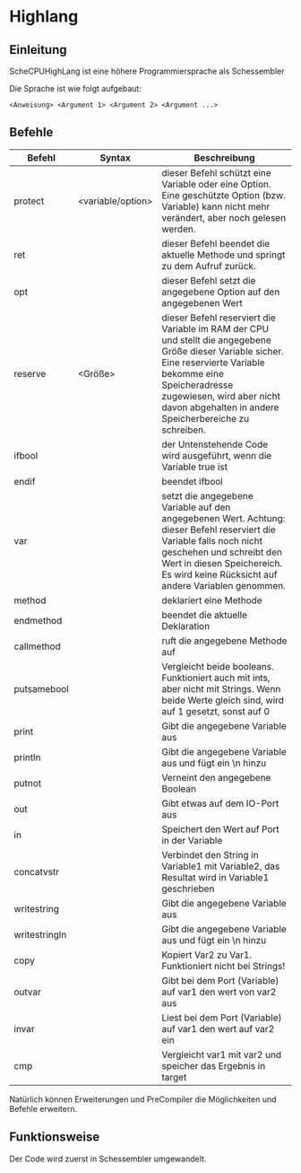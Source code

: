 # Highlang
## Einleitung
ScheCPUHighLang ist eine höhere Programmiersprache als Schessembler

Die Sprache ist wie folgt aufgebaut:

`<Anweisung> <Argument 1> <Argument 2> <Argument ...>`

## Befehle

| Befehl        | Syntax                   | Beschreibung                                                                                                                                                                                                                                              |
|---------------|--------------------------|-----------------------------------------------------------------------------------------------------------------------------------------------------------------------------------------------------------------------------------------------------------|
| protect       | <variable/option> <ID>   | dieser Befehl schützt eine Variable oder eine Option. Eine geschützte Option (bzw. Variable) kann nicht mehr verändert, aber noch gelesen werden.                                                                                                         |
| ret           |                          | dieser Befehl beendet die aktuelle Methode und springt zu dem Aufruf zurück.                                                                                                                                                                              |
| opt           | <Option> <Wert>          | dieser Befehl setzt die angegebene Option auf den angegebenen Wert                                                                                                                                                                                        |
| reserve       | <Variable> <Größe>       | dieser Befehl reserviert die Variable im RAM der CPU und stellt die angegebene Größe dieser Variable sicher. Eine reservierte Variable bekomme eine Speicheradresse zugewiesen, wird aber nicht davon abgehalten in andere Speicherbereiche zu schreiben. |
| ifbool        | <Variable>               | der Untenstehende Code wird ausgeführt, wenn die Variable true ist                                                                                                                                                                                        |
| endif         |                          | beendet ifbool                                                                                                                                                                                                                                            |
| var           | <Variable> <Wert>        | setzt die angegebene Variable auf den angegebenen Wert. Achtung: dieser Befehl reserviert die Variable falls noch nicht geschehen und schreibt den Wert in diesen Speichereich. Es wird keine Rücksicht auf andere Variablen genommen.                    |
| method        | <Name>                   | deklariert eine Methode                                                                                                                                                                                                                                   |
| endmethod     |                          | beendet die aktuelle Deklaration                                                                                                                                                                                                                          |
| callmethod    | <Methode>                | ruft die angegebene Methode auf                                                                                                                                                                                                                           |
| putsamebool   | <Target> <Bool1> <Bool2> | Vergleicht beide booleans. Funktioniert auch mit ints, aber nicht mit Strings. Wenn beide Werte gleich sind, wird <target> auf 1 gesetzt, sonst auf 0                                                                                                     |
| print         | <Variable>               | Gibt die angegebene Variable aus                                                                                                                                                                                                                          |
| println       | <Variable>               | Gibt die angegebene Variable aus und fügt ein \n hinzu                                                                                                                                                                                                    |
| putnot        | <Variable>               | Verneint den angegebene Boolean                                                                                                                                                                                                                           |
| out           | <Variable> <Port>        | Gibt etwas auf dem IO-Port aus                                                                                                                                                                                                                            |
| in            | <Variable> <Port>        | Speichert den Wert auf Port in der Variable                                                                                                                                                                                                               |
| concatvstr    | <Variable1> <Variable2>  | Verbindet den String in Variable1 mit Variable2, das Resultat wird in Variable1 geschrieben                                                                                                                                                               |
| writestring   | <Port> <Variable>        | Gibt die angegebene Variable aus                                                                                                                                                                                                                          |
| writestringln | <Port> <Variable>        | Gibt die angegebene Variable aus und fügt ein \n hinzu                                                                                                                                                                                                    |
| copy          | <Var1> <Var2>            | Kopiert Var2 zu Var1. Funktioniert nicht bei Strings!                                                                                                                                                                                                     |
| outvar        | <Var1> <Var2>            | Gibt bei dem Port (Variable) auf var1 den wert von var2 aus                                                                                                                                                                                               |
| invar         | <Var1> <Var2>            | Liest bei dem Port (Variable) auf var1 den wert auf var2 ein                                                                                                                                                                                              |
| cmp           | <Target> <Var1> <Var2>   | Vergleicht var1 mit var2 und speicher das Ergebnis in target                                                                                                                                                                                              |

Natürlich können Erweiterungen und PreCompiler die Möglichkeiten und Befehle erweitern.

## Funktionsweise
Der Code wird zuerst in Schessembler umgewandelt.
